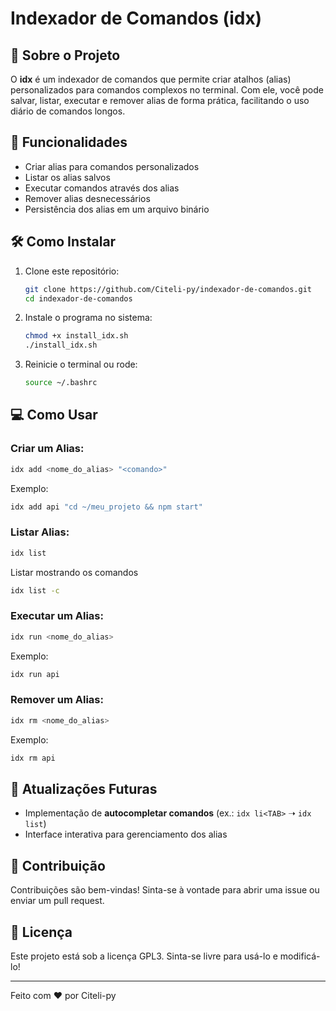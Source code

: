 # Indexador de Comandos (idx)

## 📌 Sobre o Projeto

O **idx** é um indexador de comandos que permite criar atalhos (alias) personalizados para comandos complexos no terminal. Com ele, você pode salvar, listar, executar e remover alias de forma prática, facilitando o uso diário de comandos longos.

## 🚀 Funcionalidades

- Criar alias para comandos personalizados
- Listar os alias salvos
- Executar comandos através dos alias
- Remover alias desnecessários
- Persistência dos alias em um arquivo binário

## 🛠️ Como Instalar

1. Clone este repositório:
   ```bash
   git clone https://github.com/Citeli-py/indexador-de-comandos.git
   cd indexador-de-comandos
   ```
2. Instale o programa no sistema:
   ```bash
   chmod +x install_idx.sh
   ./install_idx.sh
   ```
3. Reinicie o terminal ou rode:
   ```bash
   source ~/.bashrc
   ```

## 💻 Como Usar

### Criar um Alias:

```bash
idx add <nome_do_alias> "<comando>"
```

Exemplo:

```bash
idx add api "cd ~/meu_projeto && npm start"
```

### Listar Alias:

```bash
idx list
```

Listar mostrando os comandos
```bash
idx list -c
```

### Executar um Alias:

```bash
idx run <nome_do_alias>
```

Exemplo:

```bash
idx run api
```

### Remover um Alias:

```bash
idx rm <nome_do_alias>
```

Exemplo:

```bash
idx rm api
```

## 🔄 Atualizações Futuras

- Implementação de **autocompletar comandos** (ex.: `idx li<TAB>` ➝ `idx list`)
- Interface interativa para gerenciamento dos alias

## 🤝 Contribuição

Contribuições são bem-vindas! Sinta-se à vontade para abrir uma issue ou enviar um pull request.

## 📝 Licença

Este projeto está sob a licença GPL3. Sinta-se livre para usá-lo e modificá-lo!

---

Feito com ❤️ por Citeli-py


